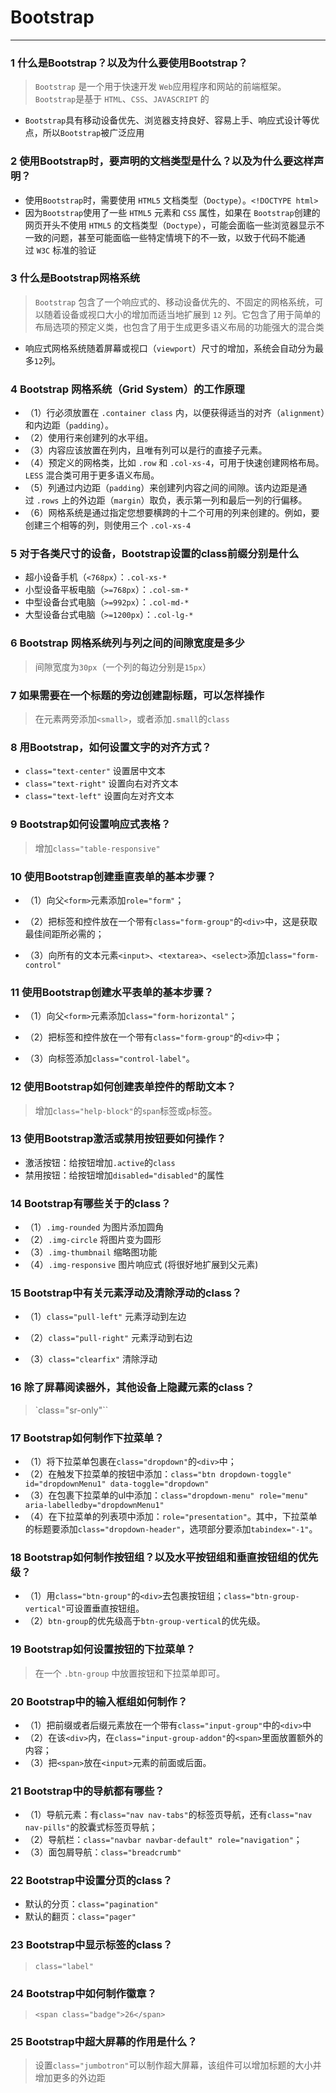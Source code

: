 Bootstrap
===

-------------------------------------

### 1 什么是Bootstrap？以及为什么要使用Bootstrap？

> `Bootstrap` 是一个用于快速开发 `Web`应用程序和网站的前端框架。`Bootstrap`是基于 `HTML`、`CSS`、`JAVASCRIPT` 的

-   `Bootstrap`具有移动设备优先、浏览器支持良好、容易上手、响应式设计等优点，所以`Bootstrap`被广泛应用

### 2 使用Bootstrap时，要声明的文档类型是什么？以及为什么要这样声明？

-   使用`Bootstrap`时，需要使用 `HTML5` 文档类型（`Doctype`）。`<!DOCTYPE html>`
-   因为`Bootstrap`使用了一些 `HTML5` 元素和 `CSS` 属性，如果在 `Bootstrap`创建的网页开头不使用 `HTML5` 的文档类型（`Doctype`），可能会面临一些浏览器显示不一致的问题，甚至可能面临一些特定情境下的不一致，以致于代码不能通过 `W3C` 标准的验证

### 3 什么是Bootstrap网格系统

> `Bootstrap` 包含了一个响应式的、移动设备优先的、不固定的网格系统，可以随着设备或视口大小的增加而适当地扩展到 `12` 列。它包含了用于简单的布局选项的预定义类，也包含了用于生成更多语义布局的功能强大的混合类

-   响应式网格系统随着屏幕或视口（`viewport`）尺寸的增加，系统会自动分为最多`12`列。

### 4 Bootstrap 网格系统（Grid System）的工作原理

-   （1）行必须放置在 `.container class` 内，以便获得适当的对齐（`alignment`）和内边距（`padding`）。
-   （2）使用行来创建列的水平组。
-   （3）内容应该放置在列内，且唯有列可以是行的直接子元素。
-   （4）预定义的网格类，比如 `.row` 和 `.col-xs-4`，可用于快速创建网格布局。`LESS` 混合类可用于更多语义布局。
-   （5）列通过内边距（`padding`）来创建列内容之间的间隙。该内边距是通过 `.rows` 上的外边距（`margin`）取负，表示第一列和最后一列的行偏移。
-   （6）网格系统是通过指定您想要横跨的十二个可用的列来创建的。例如，要创建三个相等的列，则使用三个 `.col-xs-4`

### 5 对于各类尺寸的设备，Bootstrap设置的class前缀分别是什么

-   超小设备手机（`<768px`）：`.col-xs-*`
-   小型设备平板电脑（`>=768px`）：`.col-sm-*`
-   中型设备台式电脑（`>=992px`）：`.col-md-*`
-   大型设备台式电脑（`>=1200px`）：`.col-lg-*`

### 6 Bootstrap 网格系统列与列之间的间隙宽度是多少

> 间隙宽度为`30px`（一个列的每边分别是`15px`）

### 7 如果需要在一个标题的旁边创建副标题，可以怎样操作

> 在元素两旁添加`<small>`，或者添加`.small`的`class`

### 8 用Bootstrap，如何设置文字的对齐方式？

-   `class="text-center"` 设置居中文本
-   `class="text-right"` 设置向右对齐文本
-   `class="text-left"` 设置向左对齐文本

### 9 Bootstrap如何设置响应式表格？

> 增加`class="table-responsive"`

### 10 使用Bootstrap创建垂直表单的基本步骤？

-   （1）向父`<form>`元素添加`role="form"`；

-   （2）把标签和控件放在一个带有`class="form-group"`的`<div>`中，这是获取最佳间距所必需的；

-   （3）向所有的文本元素`<input>`、`<textarea>`、`<select>`添加`class="form-control"`

### 11 使用Bootstrap创建水平表单的基本步骤？

-   （1）向父`<form>`元素添加`class="form-horizontal"`；

-   （2）把标签和控件放在一个带有`class="form-group"`的`<div>`中；

-   （3）向标签添加`class="control-label"`。

### 12 使用Bootstrap如何创建表单控件的帮助文本？

> 增加`class="help-block"`的`span`标签或`p`标签。

### 13 使用Bootstrap激活或禁用按钮要如何操作？

-   激活按钮：给按钮增加`.active`的`class`
-   禁用按钮：给按钮增加`disabled="disabled"`的属性

### 14 Bootstrap有哪些关于的class？

-   （1）`.img-rounded` 为图片添加圆角
-   （2）`.img-circle` 将图片变为圆形
-   （3）`.img-thumbnail` 缩略图功能
-   （4）`.img-responsive` 图片响应式 (将很好地扩展到父元素)

### 15 Bootstrap中有关元素浮动及清除浮动的class？

-   （1）`class="pull-left"` 元素浮动到左边

-   （2）`class="pull-right"` 元素浮动到右边

-   （3）`class="clearfix"` 清除浮动

### 16 除了屏幕阅读器外，其他设备上隐藏元素的class？

> `class="sr-only"``

### 17 Bootstrap如何制作下拉菜单？

-   （1）将下拉菜单包裹在`class="dropdown"`的`<div>`中；
-   （2）在触发下拉菜单的按钮中添加：`class="btn dropdown-toggle" id="dropdownMenu1" data-toggle="dropdown"`
-   （3）在包裹下拉菜单的ul中添加：`class="dropdown-menu" role="menu" aria-labelledby="dropdownMenu1"`
-   （4）在下拉菜单的列表项中添加：`role="presentation"`。其中，下拉菜单的标题要添加`class="dropdown-header"`，选项部分要添加`tabindex="-1"`。

### 18 Bootstrap如何制作按钮组？以及水平按钮组和垂直按钮组的优先级？

-   （1）用`class="btn-group"`的`<div>`去包裹按钮组；`class="btn-group-vertical"`可设置垂直按钮组。
-   （2）`btn-group`的优先级高于`btn-group-vertical`的优先级。

### 19 Bootstrap如何设置按钮的下拉菜单？

> 在一个 `.btn-group` 中放置按钮和下拉菜单即可。

### 20 Bootstrap中的输入框组如何制作？

-   （1）把前缀或者后缀元素放在一个带有`class="input-group"`中的`<div>`中
-   （2）在该`<div>`内，在`class="input-group-addon"`的`<span>`里面放置额外的内容；
-   （3）把`<span>`放在`<input>`元素的前面或后面。

### 21 Bootstrap中的导航都有哪些？

-   （1）导航元素：有`class="nav nav-tabs"`的标签页导航，还有`class="nav nav-pills"`的胶囊式标签页导航；
-   （2）导航栏：`class="navbar navbar-default" role="navigation"`；
-   （3）面包屑导航：`class="breadcrumb"`

### 22 Bootstrap中设置分页的class？

-   默认的分页：`class="pagination"`
-   默认的翻页：`class="pager"`

### 23 Bootstrap中显示标签的class？

> `class="label"`

### 24 Bootstrap中如何制作徽章？

> `<span class="badge">26</span>`

### 25 Bootstrap中超大屏幕的作用是什么？

> 设置`class="jumbotron"`可以制作超大屏幕，该组件可以增加标题的大小并增加更多的外边距
